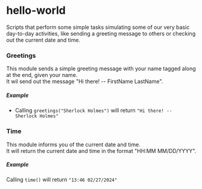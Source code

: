 # hello-world

Scripts that perform some simple tasks simulating some of
our very basic day-to-day activities, like sending a greeting
message to others or checking out the current date and time.

### Greetings

This module sends a simple greeting message with your name
tagged along at the end, given your name.   
It wil send out the message "Hi there! -- FirstName LastName".

##### Example

 * Calling `greetings("Sherlock Holmes")` will return `"Hi there! -- Sherlock Holmes"`
 
### Time

This module informs you of the current date and time.   
It will return the current date and time in the format
"HH:MM MM/DD/YYYY".

##### Example

Calling `time()` will return `"13:46 02/27/2024"`

